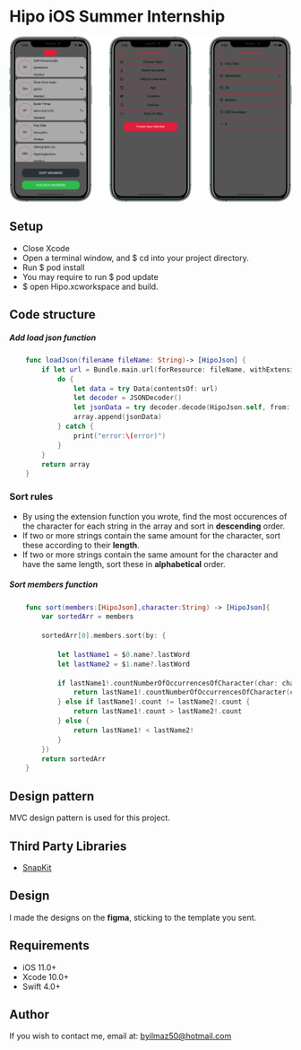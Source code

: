 # Hipo iOS Summer Internship
<img src="https://raw.githubusercontent.com/burakylmz50/Hipo-iOS-Summer-Internship/master/Images/screenShots.png" />

## Setup
* Close Xcode
* Open a terminal window, and $ cd into your project directory.
* Run $ pod install
* You may require to run $ pod update
* $ open Hipo.xcworkspace and build.

## Code structure

##### Add load json function
```swift
    func loadJson(filename fileName: String)-> [HipoJson] {
        if let url = Bundle.main.url(forResource: fileName, withExtension: "json") {
            do {
                let data = try Data(contentsOf: url)
                let decoder = JSONDecoder()
                let jsonData = try decoder.decode(HipoJson.self, from: data)
                array.append(jsonData)
            } catch {
                print("error:\(error)")
            }
        }
        return array
    }
```
### Sort rules
* By using the extension function you wrote, find the most occurences of the character for each string in the array and sort in **descending** order.
* If two or more strings contain the same amount for the character, sort these according to their **length**.
* If two or more strings contain the same amount for the character and have the same length, sort these in **alphabetical** order.
##### Sort members function
```swift
    func sort(members:[HipoJson],character:String) -> [HipoJson]{
        var sortedArr = members
        
        sortedArr[0].members.sort(by: {
            
            let lastName1 = $0.name?.lastWord
            let lastName2 = $1.name?.lastWord
            
            if lastName1!.countNumberOfOccurrencesOfCharacter(char: character) != lastName2!.countNumberOfOccurrencesOfCharacter(char: character) {
                return lastName1!.countNumberOfOccurrencesOfCharacter(char: character) > lastName2!.countNumberOfOccurrencesOfCharacter(char: character)
            } else if lastName1!.count != lastName2!.count {
                return lastName1!.count > lastName2!.count
            } else {
                return lastName1! < lastName2!
            }
        })
        return sortedArr
    }
```
## Design pattern
MVC design pattern is used for this project.

## Third Party Libraries
* <a href="https://github.com/SnapKit/SnapKit">SnapKit</a>

## Design
I made the designs on the **figma**, sticking to the template you sent.

## Requirements
* iOS 11.0+
* Xcode 10.0+
* Swift 4.0+

## Author
If you wish to contact me, email at: byilmaz50@hotmail.com
